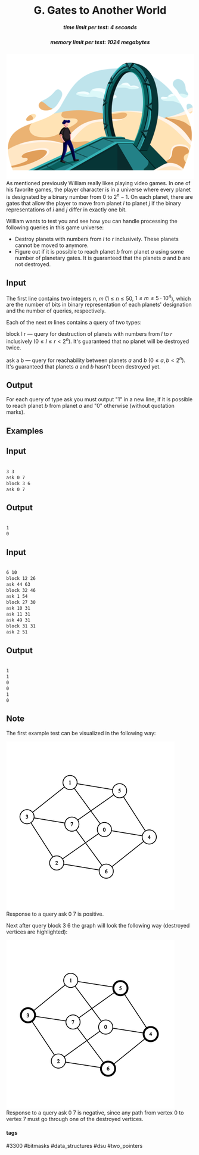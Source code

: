 <h1 style='text-align: center;'> G. Gates to Another World</h1>

<h5 style='text-align: center;'>time limit per test: 4 seconds</h5>
<h5 style='text-align: center;'>memory limit per test: 1024 megabytes</h5>

 ![](images/cbde86c2b214d01ec862103cea20207d53560d4d.png) As mentioned previously William really likes playing video games. In one of his favorite games, the player character is in a universe where every planet is designated by a binary number from $0$ to $2^n - 1$. On each planet, there are gates that allow the player to move from planet $i$ to planet $j$ if the binary representations of $i$ and $j$ differ in exactly one bit.

William wants to test you and see how you can handle processing the following queries in this game universe:

* Destroy planets with numbers from $l$ to $r$ inclusively. These planets cannot be moved to anymore.
* Figure out if it is possible to reach planet $b$ from planet $a$ using some number of planetary gates. It is guaranteed that the planets $a$ and $b$ are not destroyed.
## Input

The first line contains two integers $n$, $m$ ($1 \leq n \leq 50$, $1 \leq m \leq 5 \cdot 10^4$), which are the number of bits in binary representation of each planets' designation and the number of queries, respectively.

Each of the next $m$ lines contains a query of two types:

block l r — query for destruction of planets with numbers from $l$ to $r$ inclusively ($0 \le l \le r < 2^n$). It's guaranteed that no planet will be destroyed twice.

ask a b — query for reachability between planets $a$ and $b$ ($0 \le a, b < 2^n$). It's guaranteed that planets $a$ and $b$ hasn't been destroyed yet.

## Output

For each query of type ask you must output "1" in a new line, if it is possible to reach planet $b$ from planet $a$ and "0" otherwise (without quotation marks).

## Examples

## Input


```

3 3
ask 0 7
block 3 6
ask 0 7

```
## Output


```

1
0

```
## Input


```

6 10
block 12 26
ask 44 63
block 32 46
ask 1 54
block 27 30
ask 10 31
ask 11 31
ask 49 31
block 31 31
ask 2 51

```
## Output


```

1
1
0
0
1
0

```
## Note

The first example test can be visualized in the following way:

 ![](images/2e651a7bfa67cc2c34bebd7592e96ed9ff0b0774.png) Response to a query ask 0 7 is positive.

Next after query block 3 6 the graph will look the following way (destroyed vertices are highlighted):

 ![](images/464db1bb48ac9350681604d8a6c627e9b29130f4.png) Response to a query ask 0 7 is negative, since any path from vertex $0$ to vertex $7$ must go through one of the destroyed vertices.



#### tags 

#3300 #bitmasks #data_structures #dsu #two_pointers 